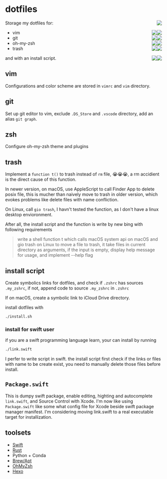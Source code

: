 # dotfiles
Storage my dotfiles for:
<span style="float:right"><img src = "https://img.shields.io/badge/文档同步时间-20230313-blue"></span>
- vim <span style="float:right"><img src = "https://img.shields.io/badge/macOS-✔-green"></span> <span style="float:right"><img src = "https://img.shields.io/badge/Linux-✔-green"></span> 
- git <span style="float:right"><img src = "https://img.shields.io/badge/macOS-✔-green"></span> <span style="float:right"><img src = "https://img.shields.io/badge/Linux-✔-green"></span> 
- oh-my-zsh <span style="float:right"><img src = "https://img.shields.io/badge/macOS-✔-green"></span> <span style="float:right"><img src = "https://img.shields.io/badge/Linux-✔-green"></span> 
- trash <span style="float:right"><img src = "https://img.shields.io/badge/macOS-✔-green"></span> <span style="float:right"><img src = "https://img.shields.io/badge/Linux-x-red"></span> 


and with an install script.<span style="float:right"><img src = "https://img.shields.io/badge/macOS-✔-green"></span> <span style="float:right"><img src = "https://img.shields.io/badge/Linux-✔-green"></span> 

## vim
Configurations and color scheme are stored in `vimrc` and `vim` directory.

## git
Set up git editor to vim, exclude `.DS_Store` and `.vscode` directory, add an alias `git graph`.

## zsh
Configure oh-my-zsh theme and plugins

## trash
Implement a `function t()` to trash instead of `rm` file, 😭😭😭, a rm accidient is the direct cause of this function. 

In newer version, on macOS, use AppleScript to call Finder App to delete posix file, this is mucher than naively move to trash in older version, which evokes problems like delete files with name confliction.

On Linux, call `gio trash`, I havn't tested the function, as I don't have a linux desktop envioronment.

After all, the install script and the function is write by new bing with following requirements
> write a shell function t which calls macOS system api on macOS and gio trash on Linux to move a file to trash, it take files in current directory as arguments, if the input is empty, display help message for usage, and implement --help flag

## install script
Create symbolics links for dotfiles, and check if `.zshrc` has sources `.my_zshrc`, if not, append code to source `.my_zshrc` in `.zshrc`

If on macOS, create a symbolic link to iCloud Drive directory.

install dotfiles with
``` zsh
./install.sh
```

### install for swift user
if you are a swift programming language learn, your can install by running 
``` sh
./link.swift
```
I perfer to write script in swift.
the install script first check if the links or files with name to be create exist, you need to manually delete those files before install.

## `Package.swift`
This is dumpy swift package, enable editing, highting and autocomplete `link.swift`, and Source Control with Xcode. I'm now like using `Package.swift` like some what config file for Xcode beside swift package manager manifest. I'm considering moving link.swift to a real executable target for installization.

## toolsets
- [Swift](https://www.swift.org/download/)
- [Rust](https://www.rust-lang.org/learn/get-started)
- Python + Conda
- [Brew/Apt](https://brew.sh)
- [OhMyZsh](https://ohmyz.sh)
- [Hexo](https://hexo.io)
